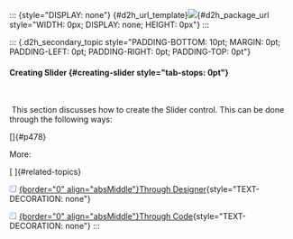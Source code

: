 ::: {style="DISPLAY: none"}
[](ms-xhelp:///?Id=d2h_url_template){#d2h_url_template}![](!package_url!){#d2h_package_url style="WIDTH: 0px; DISPLAY: none; HEIGHT: 0px"}
:::

::: {.d2h_secondary_topic style="PADDING-BOTTOM: 10pt; MARGIN: 0pt; PADDING-LEFT: 0pt; PADDING-RIGHT: 0pt; PADDING-TOP: 0pt"}
#### Creating Slider {#creating-slider style="tab-stops: 0pt"}

 

 This section discusses how to create the Slider control. This can be done through the following ways:

[]{#p478} 

More:

[ ]{#related-topics}

[![](button.gif){border="0" align="absMiddle"}Through Designer](ms-xhelp:///?Id=7086486e-8ace-4e1f-9363-b50c890c96ae){style="TEXT-DECORATION: none"}

[![](button.gif){border="0" align="absMiddle"}Through Code](ms-xhelp:///?Id=5c58e537-8970-4cea-b7a0-2a922048de5b){style="TEXT-DECORATION: none"}
:::
